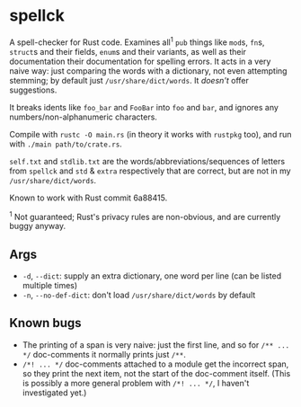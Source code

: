 # spellck

A spell-checker for Rust code. Examines all<sup>1</sup> `pub` things
like `mod`s, `fn`s, `struct`s and their fields, `enum`s and their
variants, as well as their documentation their documentation for
spelling errors.  It acts in a very naive way: just comparing the
words with a dictionary, not even attempting stemming; by default just
`/usr/share/dict/words`. It *doesn't* offer suggestions.

It breaks idents like `foo_bar` and `FooBar` into `foo` and `bar`, and
ignores any numbers/non-alphanumeric characters.

Compile with `rustc -O main.rs` (in theory it works with `rustpkg`
too), and run with `./main path/to/crate.rs`.

`self.txt` and `stdlib.txt` are the words/abbreviations/sequences of
letters from `spellck` and `std` & `extra` respectively that are
correct, but are not in my `/usr/share/dict/words`.

Known to work with Rust commit 6a88415.

<sup>1</sup> Not guaranteed; Rust's privacy rules are non-obvious, and are
currently buggy anyway.

## Args

- `-d`, `--dict`: supply an extra dictionary, one word per line (can
  be listed multiple times)
- `-n`, `--no-def-dict`: don't load `/usr/share/dict/words` by default

## Known bugs

- The printing of a span is very naive: just the first line, and so
  for `/** ... */` doc-comments it normally prints just `/**`.
- `/*! ... */` doc-comments attached to a module get the incorrect
  span, so they print the next item, not the start of the doc-comment
  itself.  (This is possibly a more general problem with `/*! ... */`,
  I haven't investigated yet.)
